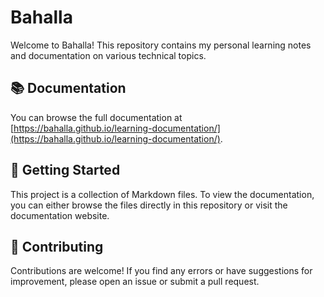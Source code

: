 # Bahalla

Welcome to Bahalla! This repository contains my personal learning notes and documentation on various technical topics.

## 📚 Documentation

You can browse the full documentation at [https://bahalla.github.io/learning-documentation/](https://bahalla.github.io/learning-documentation/).

## 🚀 Getting Started

This project is a collection of Markdown files. To view the documentation, you can either browse the files directly in this repository or visit the documentation website.

## 🙏 Contributing

Contributions are welcome! If you find any errors or have suggestions for improvement, please open an issue or submit a pull request.

